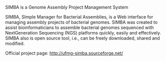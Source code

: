 SIMBA is a Genome Assembly Project Management System

SIMBA, SImple Manager for Bacterial Assemblies, is a Web interface for managing assembly projects of bacterial genomes. SIMBA was created to assist bioinformaticians to assemble bacterial genomes sequenced with NextGeneration Sequencing (NGS) platforms quickly, easily and effectively. SIMBA also is open source tool, i.e., can be freely downloaded, shared and modified.


Official project page: http://ufmg-simba.sourceforge.net/